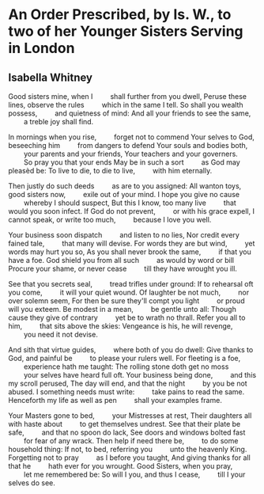 # An Order Prescribed, by Is. W., to two of her Younger Sisters Serving in London
## Isabella Whitney
Good sisters mine, when I
        shall further from you dwell,
Peruse these lines, observe the rules
        which in the same I tell.
So shall you wealth possess,
        and quietness of mind:
And all your friends to see the same,
        a treble joy shall find.

In mornings when you rise,
        forget not to commend
Your selves to God, beseeching him
        from dangers to defend
Your souls and bodies both,
        your parents and your friends,
Your teachers and your governers.
        So pray you that your ends
May be in such a sort
        as God may pleasèd be:
To live to die, to die to live,
        with him eternally.

Then justly do such deeds
        as are to you assigned:
All wanton toys, good sisters now,
        exile out of your mind.
I hope you give no cause
        whereby I should suspect,
But this I know, too many live
        that would you soon infect.
If God do not prevent,
        or with his grace expell,
I cannot speak, or write too much,
        because I love you well.

Your business soon dispatch
        and listen to no lies,
Nor credit every fained tale,
        that many will devise.
For words they are but wind,
        yet words may hurt you so,
As you shall never brook the same,
        if that you have a foe.
God shield you from all such
        as would by word or bill
Procure your shame, or never cease
        till they have wrought you ill.

See that you secrets seal,
        tread trifles under ground:
If to rehearsal oft you come,
        it will your quiet wound.
Of laughter be not much,
        nor over solemn seem,
For then be sure they'll compt you light
        or proud will you exteem.
Be modest in a mean,
        be gentle unto all:
Though cause they give of contrary
        yet be to wrath no thrall.
Refer you all to him,
        that sits above the skies:
Vengeance is his, he will revenge,
        you need it not devise.

And sith that virtue guides,
        where both of you do dwell:
Give thanks to God, and painful be
        to please your rulers well.
For fleeting is a foe,
        experience hath me taught:
The rolling stone doth get no moss
        your selves have heard full oft.
Your business being done,
        and this my scroll perused,
The day will end, and that the night
        by you be not abused.
I something needs must write:
        take pains to read the same.
Henceforth my life as well as pen
        shall your examples frame.

Your Masters gone to bed,
        your Mistresses at rest,
Their daughters all with haste about
        to get themselves undrest.
See that their plate be safe,
        and that no spoon do lack,
See doors and windows bolted fast
        for fear of any wrack.
Then help if need there be,
        to do some household thing:
If not, to bed, referring you
        unto the heavenly King.
Forgetting not to pray
        as I before you taught,
And giving thanks for all that he
        hath ever for you wrought.
Good Sisters, when you pray,
        let me remembered be:
So will I you, and thus I cease,
        till I your selves do see.